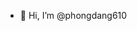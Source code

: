 - 👋 Hi, I’m @phongdang610

<!---
phongdang610/phongdang610 is a ✨ special ✨ repository because its `README.md` (this file) appears on your GitHub profile.
You can click the Preview link to take a look at your changes.
--->
